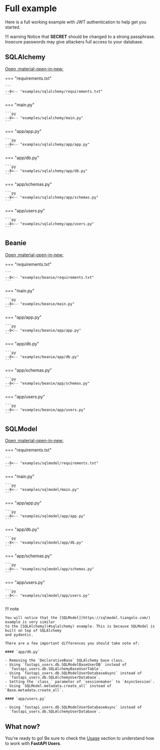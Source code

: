 # Full example

Here is a full working example with JWT authentication to help get you started.

!!! warning
    Notice that **SECRET** should be changed to a strong passphrase.
    Insecure passwords may give attackers full access to your database.

## SQLAlchemy

[Open :material-open-in-new:](https://github.com/fastapi-users/fastapi-users/tree/master/examples/sqlalchemy)

=== "requirements.txt"

    ```
    --8<-- "examples/sqlalchemy/requirements.txt"
    ```

=== "main.py"

    ```py
    --8<-- "examples/sqlalchemy/main.py"
    ```

=== "app/app.py"

    ```py
    --8<-- "examples/sqlalchemy/app/app.py"
    ```

=== "app/db.py"

    ```py
    --8<-- "examples/sqlalchemy/app/db.py"
    ```

=== "app/schemas.py"

    ```py
    --8<-- "examples/sqlalchemy/app/schemas.py"
    ```

=== "app/users.py"

    ```py
    --8<-- "examples/sqlalchemy/app/users.py"
    ```

## Beanie

[Open :material-open-in-new:](https://github.com/fastapi-users/fastapi-users/tree/master/examples/beanie)

=== "requirements.txt"

    ```
    --8<-- "examples/beanie/requirements.txt"
    ```

=== "main.py"

    ```py
    --8<-- "examples/beanie/main.py"
    ```

=== "app/app.py"

    ```py
    --8<-- "examples/beanie/app/app.py"
    ```

=== "app/db.py"

    ```py
    --8<-- "examples/beanie/app/db.py"
    ```

=== "app/schemas.py"

    ```py
    --8<-- "examples/beanie/app/schemas.py"
    ```

=== "app/users.py"

    ```py
    --8<-- "examples/beanie/app/users.py"
    ```

## SQLModel

[Open :material-open-in-new:](https://github.com/fastapi-users/fastapi-users/tree/master/examples/sqlmodel)

=== "requirements.txt"

    ```
    --8<-- "examples/sqlmodel/requirements.txt"
    ```

=== "main.py"

    ```py
    --8<-- "examples/sqlmodel/main.py"
    ```

=== "app/app.py"

    ```py
    --8<-- "examples/sqlmodel/app/app.py"
    ```

=== "app/db.py"

    ```py
    --8<-- "examples/sqlmodel/app/db.py"
    ```

=== "app/schemas.py"

    ```py
    --8<-- "examples/sqlmodel/app/schemas.py"
    ```

=== "app/users.py"

    ```py
    --8<-- "examples/sqlmodel/app/users.py"
    ```

!!! note

    You will notice that the [SQLModel](https://sqlmodel.tiangolo.com/) example is very similar
    to the [SQLAlchemy](#sqlalchemy) example. This is because SQLModel is built on top of SQLAlchemy
    and pydantic.

    There are a few important differences you should take note of:

    #### `app/db.py`

    - Removing the `DeclarativeBase` SQLAlchemy base class.
    - Using `fastapi_users.db.SQLModelBaseUserDB` instead of
      `fastapi_users.db.SQLAlchemyBaseUserTable`.
    - Using `fastapi_users.db.SQLModelUserDatabaseAsync` instead of
      `fastapi_users.db.SQLAlchemyUserDatabase`.
    - Setting the `class_` parameter of `sessionmaker` to `AsyncSession`.
    - Using `SQLModel.metadata.create_all` instead of `Base.metadata.create_all`.

    #### `app/users.py`

    - Using `fastapi_users.db.SQLModelUserDatabaseAsync` instead of
      `fastapi_users.db.SQLAlchemyUserDatabase`.


## What now?

You're ready to go! Be sure to check the [Usage](../usage/routes.md) section to understand how to work with **FastAPI Users**.
